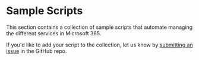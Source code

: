 # Sample Scripts

This section contains a collection of sample scripts that automate managing the different services in Microsoft 365.

If you'd like to add your script to the collection, let us know by [submitting an issue](https://github.com/pnp/cli-microsoft365/issues/new) in the GitHub repo.
